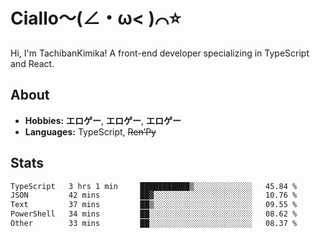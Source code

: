 # Ciallo～(∠・ω< )⌒⭐️

Hi, I'm TachibanKimika! A front-end developer specializing in TypeScript and React.

## About
- **Hobbies:** **エロゲー**, **エロゲー**, **エロゲー**
- **Languages:** TypeScript, ~~Ren’Py~~

## Stats
<!--START_SECTION:waka-->

```txt
TypeScript   3 hrs 1 min     ███████████▒░░░░░░░░░░░░░   45.84 %
JSON         42 mins         ██▓░░░░░░░░░░░░░░░░░░░░░░   10.76 %
Text         37 mins         ██▒░░░░░░░░░░░░░░░░░░░░░░   09.55 %
PowerShell   34 mins         ██░░░░░░░░░░░░░░░░░░░░░░░   08.62 %
Other        33 mins         ██░░░░░░░░░░░░░░░░░░░░░░░   08.37 %
```

<!--END_SECTION:waka-->

<!-- ![Metrics](https://metrics.lecoq.io/TachibanaKimika?template=classic&base.activity=0&base.community=0&base.repositories=0&languages=1&isocalendar=1&isocalendar.duration=half-year&languages.limit=8&languages.sections=most-used&languages.colors=github&languages.threshold=0%25&languages.indepth=false&languages.recent.load=300&languages.recent.days=14&config.timezone=Asia%2FShanghai)
 -->
